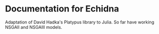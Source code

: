 # Documentation for Echidna

Adaptation of David Hadka's Platypus library to Julia. So far have working
NSGAII and NSGAIII models. 
